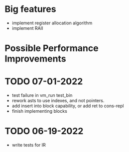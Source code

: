 # Big features
- implement register allocation algorithm 
- implement RAII

# Possible Performance Improvements

# TODO 07-01-2022
- test failure in vm_run test_bin
- rework asts to use indexes, and not pointers.
- add insert into block capability, or add ret to cons-repl
- finish implementing blocks

# TODO 06-19-2022
- write tests for IR

